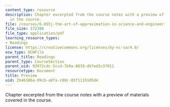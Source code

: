 ```yaml
---
content_type: resource
description: Chapter excerpted from the course notes with a preview of materials covered
  in the course.
file: /courses/6-055j-the-art-of-approximation-in-science-and-engineering-spring-2008/2b46186a99cba8fac80c05f1119105d4_feb06a.pdf
file_size: 172398
file_type: application/pdf
learning_resource_types:
- Readings
license: https://creativecommons.org/licenses/by-nc-sa/4.0/
ocw_type: OCWFile
parent_title: Readings
parent_type: CourseSection
parent_uid: 93972cdc-5ccd-7b9a-8839-db7ed3c37011
resourcetype: Document
title: Preview
uid: 2b46186a-99cb-a8fa-c80c-05f1119105d4
---
```

Chapter excerpted from the course notes with a preview of materials covered in the course.